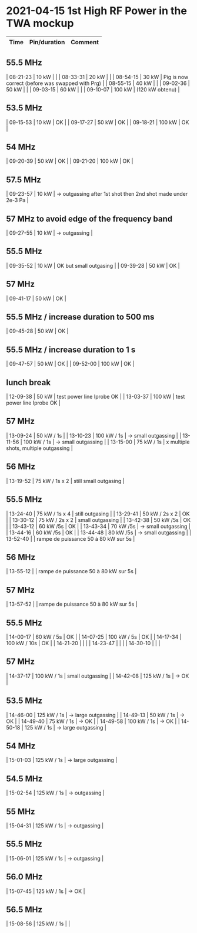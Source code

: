 # 2021-04-15 1st High RF Power in the TWA mockup

| Time | Pin/duration | Comment | 
| :--: | :----------: | :-----: |

## 55.5 MHz
| 08-21-23 |  10 kW  |  | 
| 08-33-31 |  20 kW |  | 
| 08-54-15 |  30 kW |  Pig is now correct (before was swapped with Prg) | 
| 08-55-15 |  40 kW |  | 
| 09-02-36 |  50 kW |  | 
| 09-03-15 |  60 kW |  | 
| 09-10-07 |  100 kW |  (120 kW obtenu) | 
## 53.5 MHz
| 09-15-53 |  10 kW |  OK | 
| 09-17-27 |  50 kW |  OK | 
| 09-18-21 |  100 kW |  OK | 
## 54 MHz
| 09-20-39 |  50 kW |  OK | 
| 09-21-20 |  100 kW |  OK | 
## 57.5 MHz
| 09-23-57 |  10 kW |  -> outgassing after 1st shot then 2nd shot made under 2e-3 Pa | 
## 57 MHz to avoid edge of the frequency band
| 09-27-55 |  10 kW |  -> outgassing | 
## 55.5 MHz
| 09-35-52 |  10 kW |  OK but small outgasing | 
| 09-39-28 |  50 kW |  OK | 
## 57 MHz
| 09-41-17 |  50 kW |  OK | 
## 55.5 MHz / increase duration to 500 ms
| 09-45-28 |  50 kW |  OK | 
## 55.5 MHz / increase duration to 1 s
| 09-47-57 |  50 kW |  OK | 
| 09-52-00 |  100 kW |  OK | 
## lunch break
| 12-09-38 |  50 kW |   test power line Iprobe OK | 
| 13-03-37 |  100 kW |  test power line Iprobe OK | 
## 57 MHz
| 13-09-24 |  50 kW / 1s | 
| 13-10-23 |  100 kW / 1s |  -> small outgassing | 
| 13-11-56 |  100 kW / 1s |  -> small outgassing | 
| 13-15-00 |  75 kW / 1s |  x multiple shots, multiple outgassing | 
## 56 MHz
| 13-19-52 |  75 kW / 1s x 2 | still small outgasing | 
## 55.5 MHz
| 13-24-40 |  75 kW / 1s x 4 | still outgasing | 
| 13-29-41 |  50 kW / 2s x 2 | OK | 
| 13-30-12 |  75 kW / 2s x 2 | small outgassing | 
| 13-42-38 |  50 kW /5s |  OK | 
| 13-43-12 |  60 kW /5s |  OK | 
| 13-43-34 |  70 kW /5s |  -> small outgassing | 
| 13-44-16 |  60 kW /5s |  OK | 
| 13-44-48 |  80 kW /5s |  -> small outgassing | 
| 13-52-40 |   | rampe de puissance 50 à 80 kW sur 5s | 
## 56 MHz
| 13-55-12 |   | rampe de puissance 50 à 80 kW sur 5s | 
## 57 MHz
| 13-57-52 |   | rampe de puissance 50 à 80 kW sur 5s | 
## 55.5 MHz
| 14-00-17 |  60 kW / 5s |  OK | 
| 14-07-25 |  100 kW / 5s |  OK | 
| 14-17-34 |  100 kW / 10s |  OK | 
| 14-21-20 |   |  | 
| 14-23-47 |   |  | 
| 14-30-10 |   |  | 

## 57 MHz
| 14-37-17 |  100 kW / 1s |  small outgassing | 
| 14-42-08 |  125 kW / 1s |  -> OK | 
## 53.5 MHz
| 14-46-00 |  125 kW / 1s |  -> large outgassing | 
| 14-49-13 |  50 kW / 1s |  -> OK | 
| 14-49-40 |  75 kW / 1s |  -> OK | 
| 14-49-58 |  100 kW / 1s |  -> OK | 
| 14-50-18 |  125 kW / 1s |  -> large outgassing | 
## 54 MHz
| 15-01-03 |  125 kW / 1s |  -> large outgassing | 
## 54.5 MHz
| 15-02-54 |  125 kW / 1s |  -> outgassing | 
## 55 MHz
| 15-04-31 |  125 kW / 1s |  -> outgassing | 
## 55.5 MHz
| 15-06-01 |  125 kW / 1s |  -> outgassing | 
## 56.0 MHz
| 15-07-45 |  125 kW / 1s |  -> OK | 
## 56.5 MHz 
| 15-08-56 |  125 kW / 1s |  | 





